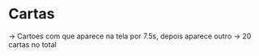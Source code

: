 # Cartas


-> Cartoes com que aparece na tela por 7.5s, depois aparece outro 
-> 20 cartas no total
